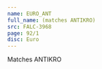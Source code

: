 ```yaml
---
name: EURO_ANT
full_name: (matches ANTIKRO)
src: FALC-3968
page: 92/1
disc: Euro
---
```


Matches ANTIKRO